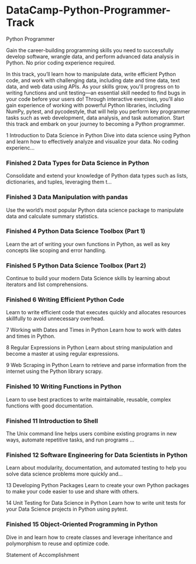 # DataCamp-Python-Programmer-Track

 Python Programmer

Gain the career-building programming skills you need to successfully develop software, wrangle data, and perform advanced data analysis in Python. No prior coding experience required.

In this track, you’ll learn how to manipulate data, write efficient Python code, and work with challenging data, including date and time data, text data, and web data using APIs. As your skills grow, you'll progress on to writing functions and unit testing—an essential skill needed to find bugs in your code before your users do! Through interactive exercises, you'll also gain experience of working with powerful Python libraries, including NumPy, pytest, and pycodestyle, that will help you perform key programmer tasks such as web development, data analysis, and task automation. Start this track and embark on your journey to becoming a Python programmer.



     

1    Introduction to Data Science in Python 
Dive into data science using Python and learn how to effectively analyze and visualize your data. No coding experienc...
    
### Finished  2    Data Types for Data Science in Python 
Consolidate and extend your knowledge of Python data types such as lists, dictionaries, and tuples, leveraging them t...

### Finished  3    Data Manipulation with pandas 
Use the world’s most popular Python data science package to manipulate data and calculate summary statistics.

### Finished  4    Python Data Science Toolbox (Part 1) 
Learn the art of writing your own functions in Python, as well as key concepts like scoping and error handling.

### Finished  5    Python Data Science Toolbox (Part 2) 
Continue to build your modern Data Science skills by learning about iterators and list comprehensions.

### Finished  6    Writing Efficient Python Code 
Learn to write efficient code that executes quickly and allocates resources skillfully to avoid unnecessary overhead.

7    Working with Dates and Times in Python 
Learn how to work with dates and times in Python.

8    Regular Expressions in Python 
Learn about string manipulation and become a master at using regular expressions.

9    Web Scraping in Python 
Learn to retrieve and parse information from the internet using the Python library scrapy.

### Finished  10    Writing Functions in Python 
Learn to use best practices to write maintainable, reusable, complex functions with good documentation.

### Finished  11    Introduction to Shell 
The Unix command line helps users combine existing programs in new ways, automate repetitive tasks, and run programs ...

### Finished  12    Software Engineering for Data Scientists in Python 
Learn about modularity, documentation, and automated testing to help you solve data science problems more quickly and...

13    Developing Python Packages 
Learn to create your own Python packages to make your code easier to use and share with others.

14    Unit Testing for Data Science in Python 
Learn how to write unit tests for your Data Science projects in Python using pytest.

### Finished  15    Object-Oriented Programming in Python 
Dive in and learn how to create classes and leverage inheritance and polymorphism to reuse and optimize code.

Statement of Accomplishment
